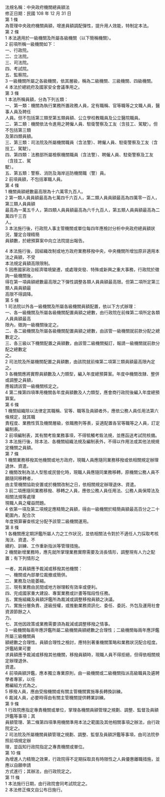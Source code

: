 法規名稱：中央政府機關總員額法  
修正日期：民國 108 年 12 月 31 日  
第 1 條  
為管理中央政府機關員額，增進員額調配彈性，提升用人效能，特制定本法。  
第 2 條  
1 本法適用於一級機關及所屬各級機關（以下簡稱機關）。  
2 前項所稱一級機關如下：  
一、行政院。  
二、立法院。  
三、司法院。  
四、考試院。  
五、監察院。  
3 一級機關所屬之各級機關，依其層級，稱為二級機關、三級機關、四級機關。  
4 本法於總統府及國家安全會議準用之。  
第 3 條  
1 本法所稱員額，分為下列五類：  
一、第一類：機關為執行業務所置政務人員，定有職稱、官等職等之文職人員，醫事人員及聘任  
人員。但不包括第三類至第五類員額、公立學校教職員及公立醫院職員。  
二、第二類：機關依法令進用之聘僱人員、駐衛警察及工友（含技工、駕駛）。但不包括第三類  
及第四類員額。  
三、第三類：司法院及所屬機關職員（含法警）、聘僱人員、駐衛警察及工友（含技工、駕駛）。  
四、第四類：法務部所屬檢察機關職員（含法警）、聘僱人員、駐衛警察及工友（含技工、駕  
駛）。  
五、第五類：警察、消防及海岸巡防機關職（警）員。  
2 前項員額，不包括軍職人員。  
第 4 條  
1 機關員額總數最高限為十六萬零九百人。  
2 第一類人員員額最高為七萬四千六百人，第二類人員員額最高為四萬零一百人，第三類人員員額  
最高為一萬五千人，第四類人員員額最高為六千九百人，第五類人員員額最高為二萬四千三百  
人。  
3 本法施行後，行政院人事主管機關或單位每四年應檢討分析中央政府總員額狀況，釐定合理精簡  
員額數，於總預算案中向立法院提出報告。  


4 本法施行後，因組織改制或地方政府業務移撥中央，中央機關所增加原非適用本法之員額，不受  
本法規定員額高限限制。  
5 因應國家政治經濟環境變遷，或處理突發、特殊或新興之重大事務，行政院於徵詢一級機關後，  
得在第一項員額總數最高限之下彈性調整各類人員員額最高限。但第二項所定第三類人員員額最  
高限不得調降。  
第 5 條  
1 司法院以外各一級機關及所屬各級機關員額配置，依以下方式辦理：  
一、各一級機關及所屬各級機關配置員額之總數，由行政院在前條第二項所定各類人員員額最高  
限內，徵詢一級機關後定之。  
二、各二級機關及所屬各級機關配置員額之總數，由該管一級機關就前款分配之總數定之。  
三、各三級以下機關配置之員額數，由該管二級機關擬訂，報請一級機關就前款分配之總數定  
之。  
2 司法院及所屬機關配置之員額數，由該院就前條第二項第三類員額最高限內定之。  
3 各機關應將實際員額數及人力類型，編入年度總預算案。年度中機關改隸、整併或調整之員額，  
應報請該管一級機關核定之。  
4 第二條第四項準用機關各年度員額數及人力類型，應會商行政院後編入年度總預算案。  
第 6 條  
1 機關組織除以法律定其職稱、官等、職等及員額者外，應依公務人員任用法第六條規定，就其職  
責程度、業務性質及機關層級，依職務列等表，妥適配置各官等職等之人員，訂定編制表。  
2 前項編制表，其有關考銓業務事項，不得牴觸考銓法規，並應函送考試院核備。  
3 本法施行後，除本法、各機關組織法規及編制表外，不得以作用法或其他法規規定機關之員額。  
第 7 條  
1 機關業務移撥其他機關或地方政府，現職人員應隨同業務移撥或依相關規定辦理退休、資遣。  
2 機關改制為法人型態或民營化時，現職人員應隨同業務移轉，原機關公務人員不願隨同移轉者，  
由主管機關協助安置或於機關改制之日，依相關規定辦理退休、資遣。  
3 前二項應隨同業務移撥、移轉之人員，應依公務人員任用法、公務人員保障法及相關法規等處理  
現職人員之權益問題。  
4 依第一項及第二項規定應精簡之員額，得由一級機關於精簡員額最高百分之二十範圍內，配合次  
年度預算審查核定分配予該管二級機關運用。  
第 8 條  
1 各機關應定期評鑑所屬人力之工作狀況，並依相關法令對於不適任人力採取考核淘汰、資遣、不  
續約、訓練、工作重新指派等管理措施。  
2 機關新增業務時，應先就所掌理業務實際需要及消長情形，調整現有人力之配置；有下列情形之  


一者，其員額應予裁減或移撥其他機關：  
一、機關或內部單位裁撤或簡併。  
二、業務及功能萎縮。  
三、現有業務由民間或地方辦理較有效率或便利。  
四、完成國家重大建設、專案業務或計畫等階段性任務。  
五、實施組織及員額評鑑所為裁減或調整移撥員額之決議。  
六、實施分層負責、逐級授權，或推動業務資訊化、委任、委託、外包及運用社會資源節餘之人  
力。  
七、其他因政策或業務需要須為裁減或調整移撥之情事。  
3 一級機關每兩年應評鑑所屬二級機關員額總數之合理性；二級機關每兩年應評鑑所屬三級機關員  
額總數之合理性。員額合理性之檢討，應特別著重機關策略和業務狀況配合程度。評鑑結果可要  
求員額應予裁減或移撥其他機關，移撥員額時，現職人員不得拒絕，但得依相關規定辦理退休、  
資遣。  
4 前項員額評鑑，應本獨立專業原則，由一級機關或二級機關指派高級職員及遴聘學者專家，以任  
務編組方式為之。  
5 移撥人員，應由受撥機關或有關主管機關實施專長轉換訓練。  
6 裁減人員，必要時得由有關主管機關提供轉業訓練。  
第 9 條  
1 行政院應指定專責機關或單位，掌理各機關員額管理之規劃、調整、監督及員額評鑑等事項；其  
員額管理、第二條第四項準用機關準用本法之範圍及其他相關事項之辦法，由行政院定之。  
2 司法院及所屬機關員額管理之規劃、調整、監督及員額評鑑等事項，由司法院參照前項規定辦  
理，並函知行政院指定之專責機關或單位。  
第 10 條  
為增進人力精簡之效果，行政院得不定期採取具有時限性之人員優惠離職措施，並應以自願申請  
方式進行；其辦法，由行政院定之。  
第 11 條  
1 本法施行日期，由行政院會同考試院定之。  
2 本法修正條文自公布日施行。  


